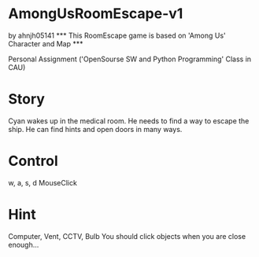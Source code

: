# AmongUsRoomEscape-v1
by ahnjh05141
*** This RoomEscape game is based on 'Among Us' Character and Map ***

Personal Assignment ('OpenSourse SW and Python Programming' Class in CAU)

# Story
Cyan wakes up in the medical room.
He needs to find a way to escape the ship.
He can find hints and open doors in many ways.

# Control
w, a, s, d MouseClick

# Hint
Computer, Vent, CCTV, Bulb
You should click objects when you are close enough...
